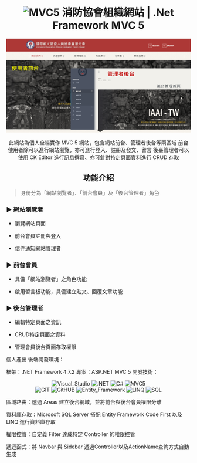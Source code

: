 
<h1 align="center" style="font-weight: 700"><img alt="MVC5" src="https://img.shields.io/badge/.Net_Framework-MVC_5-Green"> 消防協會組織網站  | .Net Framework MVC 5 </h1>
<div align="center" style="margin-bottom:24px">

 <p align="center">
    <img width="1200" src ="https://github.com/Che1z/IAAI/blob/master/IAAI_View.png">
</p>
 

     
此網站為個人全端實作 MVC 5 網站，包含網站前台、管理者後台等兩區域
前台使用者除可以進行網站瀏覽，亦可進行登入、註冊及發文、留言
後臺管理者可以使用 CK Editor 進行訊息撰寫、亦可針對特定頁面資料進行 CRUD 存取
</div>

<h2 align="center" >功能介紹</h2>

> 身份分為「網站瀏覽者」、「前台會員」及「後台管理者」角色

### ► 網站瀏覽者

- 瀏覽網站頁面
  
- 前台會員註冊與登入
  
- 信件通知網站管理者


### ► 前台會員

- 具備「網站瀏覽者」之角色功能
  
- 啟用留言板功能，具備建立貼文、回覆文章功能


### ► 後台管理者 

- 編輯特定頁面之資訊

- CRUD特定頁面之資料

- 管理會員後台頁面存取權限


個人產出
後端開發環境：

框架：.NET Framework 4.7.2
專案：ASP.NET MVC 5
開發技術：
 <div align="center">
    <img alt="Visual_Studio" src="https://img.shields.io/badge/Visual_Studio-5C2D91?style=for-the-badge&logo=visual%20studio&logoColor=white" />
    <img alt=".NET" src="https://img.shields.io/badge/.NET-512BD4?style=for-the-badge&logo=dotnet&logoColor=white" />
    <img alt="C#" src="https://img.shields.io/badge/c%23-%23239120.svg?style=for-the-badge&logo=csharp&logoColor=white" />
    <img alt="MVC5" src="https://img.shields.io/badge/MVC5-007ACC?style=for-the-badge&logoColor=white" />

  </div>
  <div align="center">
    <img alt="GIT" src="https://img.shields.io/badge/GIT-E44C30?style=for-the-badge&logo=git&logoColor=white" />
    <img alt="GitHUB" src="https://img.shields.io/badge/GitHub-100000?style=for-the-badge&logo=github&logoColor=white" />
    <img alt="Entity_Framework" src="https://img.shields.io/badge/Entity_Framework-yellow?style=for-the-badge">
    <img alt="LINQ" src="https://img.shields.io/badge/LINQ-8A2BE2?style=for-the-badge">
    <img alt="SQL" src="https://img.shields.io/badge/Microsoft%20SQL%20Server-CC2927?style=for-the-badge&logo=microsoft%20sql%20server&logoColor=white" />  
  </div>

區域路由：透過 Areas 建立後台網域，並將前台與後台會員權限分離

資料庫存取：Microsoft SQL Server 搭配 Entity Framework Code First 以及 LINQ 進行資料庫存取

權限控管：自定義 Filter 達成特定 Controller 的權限控管

遞迴函式：將 Navbar 與 Sidebar 透過Controller以及ActionName查詢方式自動生成
